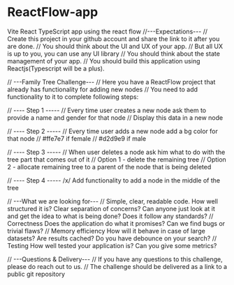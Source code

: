 # ReactFlow-app

Vite React TypeScript app using the react flow
//---Expectations---
// Create this project in your github account and share the link to it after you are done.
// You should think about the UI and UX of your app.
// But all UX is up to you, you can use any UI library
// You should think about the state management of your app.
// You should build this application using Reactjs(Typescript will be a plus).

// ---Family Tree Challenge---
// Here you have a ReactFlow project that already has functionality for adding new nodes
// You need to add functionality to it to complete following steps:

// ---- Step 1 -----
// Every time user creates a new node ask them to provide a name and gender for that node
// Display this data in a new node

// ---- Step 2 -----
// Every time user adds a new node add a bg color for that node
// #ffe7e7 if female
// #d2d9e9 if male

// ---- Step 3 -----
// When user deletes a node ask him what to do with the tree part that comes out of it
// Option 1 - delete the remaining tree
// Option 2 - allocate remaining tree to a parent of the node that is being deleted

// ---- Step 4 -----
/x/ Add functionality to add a node in the middle of the tree

// ---What we are looking for---
// Simple, clear, readable code. How well structured it is? Clear separation of concerns? Can anyone just look at it and get the idea to what is being done? Does it follow any standards?
// Correctness Does the application do what it promises? Can we find bugs or trivial flaws?
// Memory efficiency How will it behave in case of large datasets? Are results cached? Do you have debounce on your search?
// Testing How well tested your application is? Can you give some metrics?

// ---Questions & Delivery---
// If you have any questions to this challenge, please do reach out to us.
// The challenge should be delivered as a link to a public git repository
